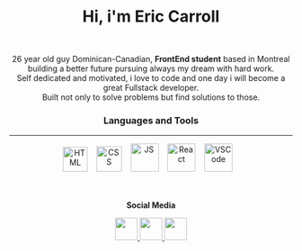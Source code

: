 <div id="header" align="center">
  <h1>Hi, i'm Eric Carroll</h1>
  <br>
  <p align="center">26 year old guy Dominican-Canadian, <b>FrontEnd student</b> based in Montreal<br> building a better future pursuing always my dream with hard work.     <br>Self dedicated and motivated, i love to code and one day i will become a great Fullstack developer.<br>Built not only to solve problems but find solutions to         those.</p>
</div>

<div align="center">
  <h3 align="center">Languages and Tools</h3>
  <hr>
  <img alt="HTML" width="44px" src="https://vectorwiki.com/images/tmnX3__html.svg" />&nbsp; &nbsp;
  <img alt="CSS" width="45px" src="https://seeklogo.com/images/C/css3-logo-647BAA43FE-seeklogo.com.png" />&nbsp; &nbsp;
  <img alt="JS" width="50px" src="https://media4.giphy.com/media/SvFocn0wNMx0iv2rYz/giphy.gif?cid=ecf05e47xdrzvgjv6wueacxyib6y1wnnl6xu20ot2z2av9va&rid=giphy.gif&ct=g"     />&nbsp; &nbsp;
  <img alt="React" width="50px" src="https://vectorwiki.com/images/1jXTN__react.svg" />&nbsp; &nbsp;
  <img alt="VSCode" width="50px" src="https://vectorwiki.com/images/ShoGZ__visual-studio-code.svg" />&nbsp; &nbsp;
</div>
<br>
<br>

<div id="social-media" align="center">
  <p><b>Social Media</b></p>
    <a href="https://www.instagram.com/codecarroll_/">
    <img id="instagram" width="40px" src="https://img.icons8.com/stickers/256/instagram-new--v2.png" />
  </a>
    <a href="https://twitter.com/_Carrollton">
    <img id="twitter" width="40px" src="https://img.icons8.com/stickers/256/twitter.png" />
  </a>
    <a href="https://www.facebook.com/EricWmejia">
    <img id="facebook" width="40px" src="https://img.icons8.com/stickers/256/facebook.png" />
  </a>
</div>
